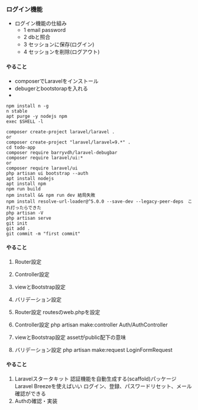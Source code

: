 ### ログイン機能

- ログイン機能の仕組み
    - 1 email password
    - 2 dbと照合
    - 3 セッションに保存(ログイン)
    - 4 セッションを削除(ログアウト)

#### やること
- composerでLaravelをインストール
- debugerとbootstorapを入れる
- 

```
npm install n -g
n stable
apt purge -y nodejs npm
exec $SHELL -l

composer create-project laravel/laravel .
or
composer create-project "laravel/laravel=9.*" .
cd todo-app
composer require barryvdh/laravel-debugbar
composer require laravel/ui:*
or
composer require laravel/ui
php artisan ui bootstrap --auth
apt install nodejs
apt install npm
npm run build
npm install && npm run dev 結局失敗
npm install resolve-url-loader@^5.0.0 --save-dev --legacy-peer-deps　これ打ったらできた
php artisan -V
php artisan serve
git init
git add .
git commit -m "first commit"
```

#### やること
1. Router設定
1. Controller設定
1. viewとBootstrap設定
1. バリデーション設定

1. Router設定
routesのweb.phpを設定
1. Controller設定
php artisan make:controller Auth/AuthController
1. viewとBootstrap設定
assetがpublic配下の意味
1. バリデーション設定
php artisan make:request LoginFormRequest

#### やること
1. Laravelスタータキット
認証機能を自動生成する(scaffold)パッケージ Laravel Breezeを使えばいい ログイン、登録、パスワードリセット、メール確認ができる
1. Authの確認・実装

